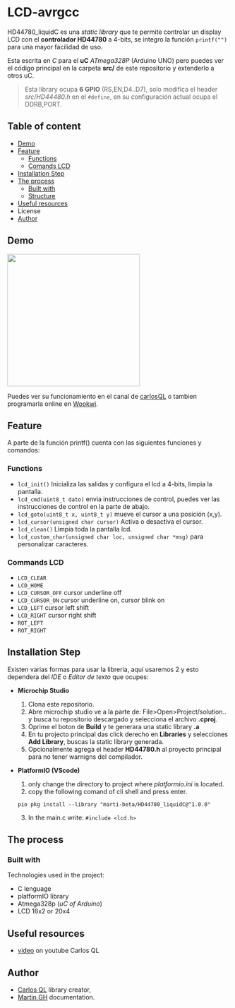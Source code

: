 # LCD-avrgcc

HD44780_liquidC es una *static library* que te permite controlar un display LCD con el **controlador HD44780** a 4-bits, se integro la función `printf("")` para una mayor facilidad de uso.

Esta escrita en *C* para el **uC** *ATmega328P* (Arduino UNO) pero puedes ver el código principal en la carpeta **src/** de este repositorio y extenderlo a otros uC.

> Esta library ocupa **6 GPIO** (RS,EN,D4..D7), solo modifica el header *src/HD44480.h* en el `#define`,
en su configuración actual ocupa el DDRB,PORT.

## Table of content

- [Demo](#demo)
- [Feature](#feature)
  - [Functions](#functions)
  - [Comands LCD](#commands-lcd)
- [Installation Step](#installation-step)
- [The process](#the-process)
  - [Built with](#built-with)
  - [Structure](#structure)
- [Useful resources](#useful-resources)
- License
- [Author](#author)

## Demo

<img src="https://i.imgur.com/5Lg9aQR.jpg" width="300" align="center">

Puedes ver su funcionamiento en el canal de [carlosQL][youtube] o tambien programarla online en [Wookwi][wookwi].

## Feature

A parte de la función printf() cuenta con las siguientes funciones y comandos:

### Functions

- `lcd_init()` Inicializa las salidas y configura el lcd a 4-bits, limpia la pantalla.
- `lcd_cmd(uint8_t dato)` envia instrucciones de control, puedes ver las instrucciones de control en la parte de abajo.
- `lcd_goto(uint8_t x, uint8_t y)` mueve el cursor a una posición (x,y).
- `lcd_cursor(unsigned char cursor)` Activa o desactiva el cursor.
- `lcd_clean()` Limpia toda la pantalla lcd.
- `lcd_custom_char(unsigned char loc, unsigned char *msg)` para personalizar caracteres.

### Commands LCD

- `LCD_CLEAR`
- `LCD_HOME`
- `LCD_CURSOR_OFF` cursor underline off
- `LCD_CURSOR_ON`  cursor underline on, cursor blink on
- `LCD_LEFT` cursor left shift
- `LCD_RIGHT` cursor right shift
- `ROT_LEFT`
- `ROT_RIGHT`

## Installation Step

Existen varias formas para usar la libreria, aquí usaremos 2 y esto dependera del *IDE* o *Editor de texto* que ocupes:

- **Microchip Studio**
  1. Clona este repositorio.
  2. Abre microchip studio ve a la parte de: File>Open>Project/solution.. y busca tu repositorio descargado y selecciona el archivo **.cproj**.
  3. Oprime el boton de **Build** y te generara una static library **.a**
  4. En tu projecto principal das click derecho en **Libraries** y selecciones **Add Library**, buscas la static library generada.
  5. Opcionalmente agrega el header **HD44780.h** al proyecto principal para no tener warnigns del compilador.
- **PlatformIO (VScode)**
  1. only change the directory to project where *platformio.ini* is located.
  2. copy the following comand of cli shell and press enter.

    ```shell
    pio pkg install --library "marti-beta/HD44780_liquidC@^1.0.0"
    ```

  3. In the main.c write: `#include <lcd.h>`

## The process

### Built with

Technologies used in the project:

- C lenguage
- platformIO library
- Atmega328p (*uC of Arduino*)
- LCD 16x2 or 20x4

## Useful resources

- [video][youtube] on youtube Carlos QL

## Author

- [Carlos QL][carlosQL] library creator,
- [Martin GH][martingh] documentation.

[youtube]: https://www.youtube.com/watch?v=fgXfFPAbIKo&list=PL5a8rjiFubvetVKc8T-bHUXx6KZXm6XkA&index=10

[carlosQL]: https://www.youtube.com/@CarlosQL
[martinGh]: https://github.com/micro-marti
[wookwi]: https://wokwi.com/projects/370099311707629569
